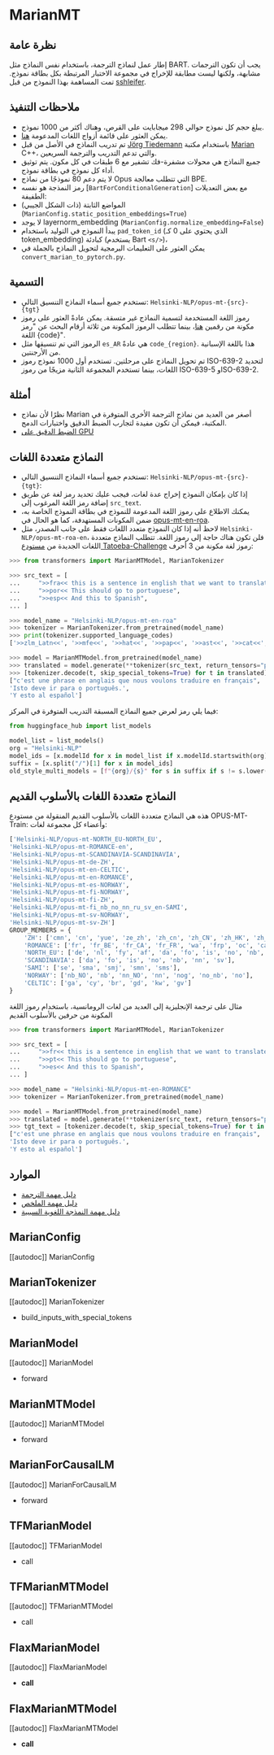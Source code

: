 # MarianMT

## نظرة عامة
إطار عمل لنماذج الترجمة، باستخدام نفس النماذج مثل BART. يجب أن تكون الترجمات مشابهة، ولكنها ليست مطابقة للإخراج في مجموعة الاختبار المرتبطة بكل بطاقة نموذج.
تمت المساهمة بهذا النموذج من قبل [sshleifer](https://huggingface.co/sshleifer).

## ملاحظات التنفيذ
- يبلغ حجم كل نموذج حوالي 298 ميجابايت على القرص، وهناك أكثر من 1000 نموذج.
- يمكن العثور على قائمة أزواج اللغات المدعومة [هنا](https://huggingface.co/Helsinki-NLP).
- تم تدريب النماذج في الأصل من قبل [Jörg Tiedemann](https://researchportal.helsinki.fi/en/persons/j%C3%B6rg-tiedemann) باستخدام مكتبة [Marian](https://marian-nmt.github.io/) C++، والتي تدعم التدريب والترجمة السريعين.
- جميع النماذج هي محولات مشفرة-فك تشفير مع 6 طبقات في كل مكون. يتم توثيق أداء كل نموذج
في بطاقة نموذج.
- لا يتم دعم 80 نموذجًا من نماذج Opus التي تتطلب معالجة BPE.
- رمز النمذجة هو نفسه [`BartForConditionalGeneration`] مع بعض التعديلات الطفيفة:
- المواضع الثابتة (ذات الشكل الجيبي) (`MarianConfig.static_position_embeddings=True`)
- لا يوجد layernorm_embedding (`MarianConfig.normalize_embedding=False`)
- يبدأ النموذج في التوليد باستخدام `pad_token_id` (الذي يحتوي على 0 كـ token_embedding) كبادئة (يستخدم Bart
`<s/>`)،
- يمكن العثور على التعليمات البرمجية لتحويل النماذج بالجملة في `convert_marian_to_pytorch.py`.

## التسمية
- تستخدم جميع أسماء النماذج التنسيق التالي: `Helsinki-NLP/opus-mt-{src}-{tgt}`
- رموز اللغة المستخدمة لتسمية النماذج غير متسقة. يمكن عادةً العثور على رموز مكونة من رقمين [هنا](https://developers.google.com/admin-sdk/directory/v1/languages)، بينما تتطلب الرموز المكونة من ثلاثة أرقام البحث عن "رمز اللغة {code}".
- الرموز التي تم تنسيقها مثل `es_AR` هي عادةً `code_{region}`. هذا باللغة الإسبانية من الأرجنتين.
- تم تحويل النماذج على مرحلتين. تستخدم أول 1000 نموذج رموز ISO-639-2 لتحديد اللغات، بينما تستخدم المجموعة الثانية مزيجًا من رموز ISO-639-5 وISO-639-2.

## أمثلة
- نظرًا لأن نماذج Marian أصغر من العديد من نماذج الترجمة الأخرى المتوفرة في المكتبة، فيمكن أن تكون مفيدة لتجارب الضبط الدقيق واختبارات الدمج.
- [الضبط الدقيق على GPU](https://github.com/huggingface/transformers/blob/master/examples/legacy/seq2seq/train_distil_marian_enro.sh)

## النماذج متعددة اللغات
- تستخدم جميع أسماء النماذج التنسيق التالي: `Helsinki-NLP/opus-mt-{src}-{tgt}`:
- إذا كان بإمكان النموذج إخراج عدة لغات، فيجب عليك تحديد رمز لغة عن طريق إضافة رمز اللغة المرغوب إلى `src_text`.
- يمكنك الاطلاع على رموز اللغة المدعومة للنموذج في بطاقة النموذج الخاصة به، ضمن المكونات المستهدفة، كما هو الحال في [opus-mt-en-roa](https://huggingface.co/Helsinki-NLP/opus-mt-en-roa).
- لاحظ أنه إذا كان النموذج متعدد اللغات فقط على جانب المصدر، مثل `Helsinki-NLP/opus-mt-roa-en`، فلن تكون هناك حاجة إلى رموز اللغة.
تتطلب النماذج متعددة اللغات الجديدة من [مستودع Tatoeba-Challenge](https://github.com/Helsinki-NLP/Tatoeba-Challenge) رموز لغة مكونة من 3 أحرف:

```python
>>> from transformers import MarianMTModel, MarianTokenizer

>>> src_text = [
...     ">>fra<< this is a sentence in english that we want to translate to french",
...     ">>por<< This should go to portuguese",
...     ">>esp<< And this to Spanish",
... ]

>>> model_name = "Helsinki-NLP/opus-mt-en-roa"
>>> tokenizer = MarianTokenizer.from_pretrained(model_name)
>>> print(tokenizer.supported_language_codes)
['>>zlm_Latn<<', '>>mfe<<', '>>hat<<', '>>pap<<', '>>ast<<', '>>cat<<', '>>ind<<', '>>glg<<', '>>wln<<', '>>spa<<', '>>fra<<', '>>ron<<', '>>por<<', '>>ita<<', '>>oci<<', '>>arg<<', '>>min<<']

>>> model = MarianMTModel.from_pretrained(model_name)
>>> translated = model.generate(**tokenizer(src_text, return_tensors="pt", padding=True))
>>> [tokenizer.decode(t, skip_special_tokens=True) for t in translated]
["c'est une phrase en anglais que nous voulons traduire en français",
'Isto deve ir para o português.',
'Y esto al español']
```

فيما يلي رمز لعرض جميع النماذج المسبقة التدريب المتوفرة في المركز:

```python
from huggingface_hub import list_models

model_list = list_models()
org = "Helsinki-NLP"
model_ids = [x.modelId for x in model_list if x.modelId.startswith(org)]
suffix = [x.split("/")[1] for x in model_ids]
old_style_multi_models = [f"{org}/{s}" for s in suffix if s != s.lower()]
```

## النماذج متعددة اللغات بالأسلوب القديم
هذه هي النماذج متعددة اللغات بالأسلوب القديم المنقولة من مستودع OPUS-MT-Train: وأعضاء كل مجموعة لغات:

```python no-style
['Helsinki-NLP/opus-mt-NORTH_EU-NORTH_EU',
'Helsinki-NLP/opus-mt-ROMANCE-en',
'Helsinki-NLP/opus-mt-SCANDINAVIA-SCANDINAVIA',
'Helsinki-NLP/opus-mt-de-ZH',
'Helsinki-NLP/opus-mt-en-CELTIC',
'Helsinki-NLP/opus-mt-en-ROMANCE',
'Helsinki-NLP/opus-mt-es-NORWAY',
'Helsinki-NLP/opus-mt-fi-NORWAY',
'Helsinki-NLP/opus-mt-fi-ZH',
'Helsinki-NLP/opus-mt-fi_nb_no_nn_ru_sv_en-SAMI',
'Helsinki-NLP/opus-mt-sv-NORWAY',
'Helsinki-NLP/opus-mt-sv-ZH']
GROUP_MEMBERS = {
    'ZH': ['cmn', 'cn', 'yue', 'ze_zh', 'zh_cn', 'zh_CN', 'zh_HK', 'zh_tw', 'zh_TW', 'zh_yue', 'zhs', 'zht', 'zh'],
    'ROMANCE': ['fr', 'fr_BE', 'fr_CA', 'fr_FR', 'wa', 'frp', 'oc', 'ca', 'rm', 'lld', 'fur', 'lij', 'lmo', 'es', 'es_AR', 'es_CL', 'es_CO', 'es_CR', 'es_DO', 'es_EC', 'es_ES', 'es_GT', 'es_HN', 'es_MX', 'es_NI', 'es_PA', 'es_PE', 'es_PR', 'es_SV', 'es_UY', 'es_VE', 'pt', 'pt_br', 'pt_BR', 'pt_PT', 'gl', 'lad', 'an', 'mwl', 'it', 'it_IT', 'co', 'nap', 'scn', 'vec', 'sc', 'ro', 'la'],
    'NORTH_EU': ['de', 'nl', 'fy', 'af', 'da', 'fo', 'is', 'no', 'nb', 'nn', 'sv'],
    'SCANDINAVIA': ['da', 'fo', 'is', 'no', 'nb', 'nn', 'sv'],
    'SAMI': ['se', 'sma', 'smj', 'smn', 'sms'],
    'NORWAY': ['nb_NO', 'nb', 'nn_NO', 'nn', 'nog', 'no_nb', 'no'],
    'CELTIC': ['ga', 'cy', 'br', 'gd', 'kw', 'gv']
}
```

مثال على ترجمة الإنجليزية إلى العديد من لغات الرومانسية، باستخدام رموز اللغة المكونة من حرفين بالأسلوب القديم

```python
>>> from transformers import MarianMTModel, MarianTokenizer

>>> src_text = [
...     ">>fr<< this is a sentence in english that we want to translate to french",
...     ">>pt<< This should go to portuguese",
...     ">>es<< And this to Spanish",
... ]

>>> model_name = "Helsinki-NLP/opus-mt-en-ROMANCE"
>>> tokenizer = MarianTokenizer.from_pretrained(model_name)

>>> model = MarianMTModel.from_pretrained(model_name)
>>> translated = model.generate(**tokenizer(src_text, return_tensors="pt", padding=True))
>>> tgt_text = [tokenizer.decode(t, skip_special_tokens=True) for t in translated]
["c'est une phrase en anglais que nous voulons traduire en français",
'Isto deve ir para o português.',
'Y esto al español']
```

## الموارد
- [دليل مهمة الترجمة](../tasks/translation)
- [دليل مهمة الملخص](../tasks/summarization)
- [دليل مهمة النمذجة اللغوية السببية](../tasks/language_modeling)

## MarianConfig

[[autodoc]] MarianConfig

## MarianTokenizer

[[autodoc]] MarianTokenizer

- build_inputs_with_special_tokens

<frameworkcontent>
<pt>

## MarianModel

[[autodoc]] MarianModel

- forward

## MarianMTModel

[[autodoc]] MarianMTModel

- forward

## MarianForCausalLM

[[autodoc]] MarianForCausalLM

- forward

</pt>
<tf>

## TFMarianModel

[[autodoc]] TFMarianModel

- call

## TFMarianMTModel

[[autodoc]] TFMarianMTModel

- call

</tf>
<jax>

## FlaxMarianModel

[[autodoc]] FlaxMarianModel

- __call__

## FlaxMarianMTModel

[[autodoc]] FlaxMarianMTModel

- __call__

</jax>
</frameworkcontent>
